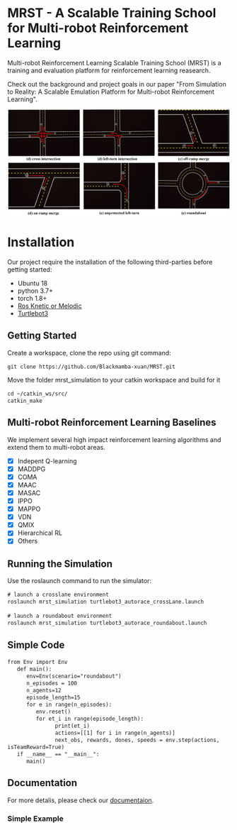 # MRST - A Scalable Training School for Multi-robot Reinforcement Learning
Multi-robot Reinforcement Learning Scalable Training School (MRST) is a training and evaluation platform for reinforcement learning reasearch.

Check out the background and project goals in our paper "From Simulation to Reality: A Scalable Emulation
Platform for Multi-robot Reinforcement Learning".

![](https://github.com/Blackmamba-xuan/MRST/blob/main/screenshoot/scenarios.png)

# Installation

Our project require the installation of the following third-parties before getting started:

- Ubuntu 18
- python 3.7+
- torch 1.8+
- [Ros Knetic or Melodic](http://wiki.ros.org/melodic/Installation/Ubuntu)
- [Turtlebot3](https://github.com/ROBOTIS-GIT/turtlebot3)

## Getting Started

Create a workspace, clone the repo using git command:

```shell
git clone https://github.com/Blackmamba-xuan/MRST.git
```
Move the folder mrst_simulation to your catkin workspace and build for it

```shell
cd ~/catkin_ws/src/
catkin_make
```
## Multi-robot Reinforcement Learning Baselines

We implement several high impact reinforcement learning algorithms and extend them to multi-robot areas.

- [x] Indepent Q-learning
- [x] MADDPG
- [x] COMA
- [x] MAAC
- [x] MASAC
- [x] IPPO
- [x] MAPPO
- [x] VDN
- [x] QMIX 
- [x] Hierarchical RL
- [x] Others

## Running the Simulation

Use the roslaunch command to run the simulator:

```shell
# launch a crosslane environment
roslaunch mrst_simulation turtlebot3_autorace_crossLane.launch

# launch a roundabout environment
roslaunch mrst_simulation turtlebot3_autorace_roundabout.launch

```
## Simple Code

```shell
from Env import Env
   def main():
      env=Env(scenario="roundabout")
      n_episodes = 100
      n_agents=12
      episode_length=15
      for e in range(n_episodes):
         env.reset()
         for et_i in range(episode_length):
               print(et_i)
               actions=[[1] for i in range(n_agents)]
               next_obs, rewards, dones, speeds = env.step(actions, isTeamReward=True)
   if __name__ == "__main__":
      main()

```

## Documentation

For more detalis, please check our [documentaion]().

### Simple Example


